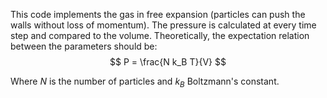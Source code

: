 This code implements the gas in free expansion (particles can push the walls without loss of momentum). The pressure is calculated at every time step and compared to the volume.
Theoretically, the expectation relation between the parameters should be:
$$
P = \frac{N k_B T}{V}
$$

Where $N$ is the number of particles and $k_B$ Boltzmann's constant.

